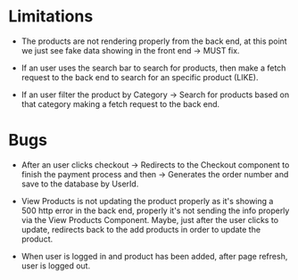 # Limitations

- The products are not rendering properly from the back end, at this point we just see fake data showing in the front end -> MUST fix.

- If an user uses the search bar to search for products, then make a fetch request to the back end to search for an specific product (LIKE).

- If an user filter the product by Category -> Search for products based on that category making a fetch request to the back end.



# Bugs

- After an user clicks checkout -> Redirects to the Checkout component to finish the payment process and then -> Generates the order number and save to the database by UserId.

- View Products is not updating the product properly as it's showing a 500 http error in the back end, properly it's not sending the info properly via the View Products Component. Maybe, 
just after the user clicks to update, redirects back to the add products in order to update the product.

- When user is logged in and product has been added, after page refresh, user is logged out.
